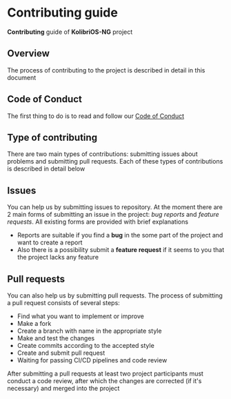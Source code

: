 # Contributing guide

__Contributing__ guide of __KolibriOS-NG__ project

## Overview

The process of contributing to the project is described in detail in this document

## Code of Conduct

The first thing to do is to read and follow our [Code of Conduct](./CODE_OF_CONDUCT.md)

## Type of contributing

There are two main types of contributions: submitting issues about problems and submitting pull requests. Each of these types of contributions is described in detail below

## Issues

You can help us by submitting issues to repository. At the moment there are 2 main forms of submitting an issue in the project: _bug reports_ and _feature requests_. All existing forms are provided with brief explanations

- Reports are suitable if you find a __bug__ in the some part of the project and want to create a report
- Also there is a possibility submit a __feature request__ if it seems to you that the project lacks any feature

## Pull requests

You can also help us by submitting pull requests. The process of submitting a pull request consists of several steps:

- Find what you want to implement or improve
- Make a fork
- Create a branch with name in the appropriate style
- Make and test the changes
- Create commits according to the accepted style
- Create and submit pull request
- Waiting for passing CI/CD pipelines and code review

After submitting a pull requests at least two project participants must conduct a code review, after which the changes are corrected (if it's necessary) and merged into the project
